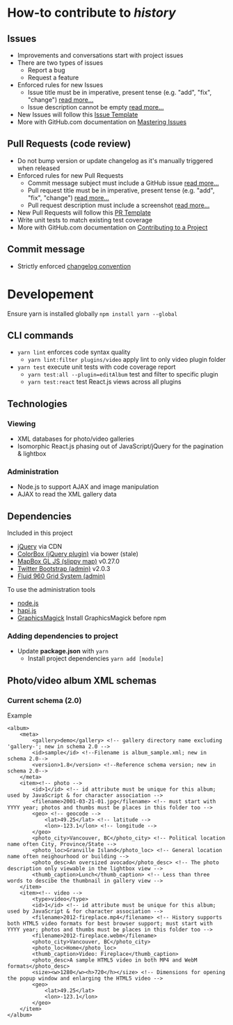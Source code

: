 # How-to contribute to *history*

## Issues
* Improvements and conversations start with project issues
* There are two types of issues
  * Report a bug
  * Request a feature
* Enforced rules for new Issues
	* Issue title must be in imperative, present tense (e.g. "add", "fix", "change") [read more...](https://gitmagic.io/rules/#/issue/subject-must-be-in-tense)
	* Issue description cannot be empty [read more...](https://gitmagic.io/rules/#/issue/body-cannot-be-empty)
* New Issues will follow this [Issue Template](.github/ISSUE_TEMPLATE.md)
* More with GitHub.com documentation on [Mastering Issues](https://guides.github.com/features/issues/)

## Pull Requests (code review)
* Do not bump version or update changelog as it's manually triggered when released
* Enforced rules for new Pull Requests
	* Commit message subject must include a GitHub issue [read more...](https://gitmagic.io/rules/#/commit/subject-must-include-github-issue)
	* Pull request title must be in imperative, present tense (e.g. "add", "fix", "change") [read more...](https://gitmagic.io/rules/#/pull-request/subject-must-be-in-tense) 
	* Pull request description must include a screenshot [read more...](https://gitmagic.io/rules/#/pull-request/body-must-include-screenshot)
* New Pull Requests will follow this [PR Template](.github/PULL_REQUEST_TEMPLATE.md)
* Write unit tests to match existing test coverage
* More with GitHub.com documentation on [Contributing to a Project](https://guides.github.com/activities/contributing-to-open-source/#contributing)

## Commit message
* Strictly enforced [changelog convention](https://github.com/bcoe/conventional-changelog-standard/blob/master/convention.md)

# Developement
Ensure yarn is installed globally `npm install yarn --global`

## CLI commands
* `yarn lint` enforces code syntax quality
	* `yarn lint:filter plugins/video` apply lint to only video plugin folder
* `yarn test` execute unit tests with code coverage report
	* `yarn test:all --plugin=editAlbum` test and filter to specific plugin
	* `yarn test:react` test React.js views across all plugins

## Technologies

### Viewing
* XML databases for photo/video galleries
* Isomorphic React.js phasing out of JavaScript/jQuery for the pagination & lightbox

### Administration
* Node.js to support AJAX and image manipulation
* AJAX to read the XML gallery data


## Dependencies
Included in this project
* [jQuery](http://jquery.com/) via CDN
* [ColorBox (jQuery plugin)](http://www.jacklmoore.com/colorbox) via bower (stale)
* [MapBox GL JS (slippy map)](https://www.mapbox.com/mapbox-gl-js/api/) v0.27.0
* [Twitter Bootstrap (admin)](http://twitter.github.com/bootstrap/) v2.0.3
* [Fluid 960 Grid System (admin)](http://www.designinfluences.com/fluid960gs/)

To use the administration tools
* [node.js](http://nodejs.org/)
* [hapi.js](http://hapijs.org/)
* [GraphicsMagick](https://www.npmjs.com/package/gm) Install GraphicsMagick before npm

### Adding dependencies to project
* Update **package.json** with `yarn`
	* Install project dependencies `yarn add [module]`

## Photo/video album XML schemas
### Current schema (2.0)

Example

	<album>
		<meta>
			<gallery>demo</gallery> <!-- gallery directory name excluding 'gallery-'; new in schema 2.0 -->
			<id>sample</id> <!--Filename is album_sample.xml; new in schema 2.0-->
			<version>1.8</version> <!--Reference schema version; new in schema 2.0-->
		</meta>
		<item><!-- photo -->
			<id>1</id> <!-- id attribute must be unique for this album; used by JavaScript & for character association -->
			<filename>2001-03-21-01.jpg</filename> <!-- must start with YYYY year; photos and thumbs must be places in this folder too -->
			<geo> <!-- geocode -->
				<lat>49.25</lat> <!-- latitude -->
				<lon>-123.1</lon> <!-- longitude -->
			</geo>
			<photo_city>Vancouver, BC</photo_city> <!-- Political location name often City, Province/State -->
			<photo_loc>Granville Island</photo_loc> <!-- General location name often neighourhood or building -->
			<photo_desc>An oversized avocado</photo_desc> <!-- The photo description only viewable in the lightbox view -->
			<thumb_caption>Lunch</thumb_caption> <!-- Less than three words to descibe the thumbnail in gallery view -->
		</item>
		<item><!-- video -->
			<type>video</type>
			<id>1</id> <!-- id attribute must be unique for this album; used by JavaScript & for character association -->
			<filename>2012-fireplace.mp4</filename> <!-- History supports both HTML5 video formats for best browser support; must start with YYYY year; photos and thumbs must be places in this folder too -->
			<filename>2012-fireplace.webm</filename>
			<photo_city>Vancouver, BC</photo_city>
			<photo_loc>Home</photo_loc>
			<thumb_caption>Video: Fireplace</thumb_caption>
			<photo_desc>A sample HTML5 video in both MP4 and WebM formats</photo_desc>
			<size><w>1280</w><h>720</h></size> <!-- Dimensions for opening the popup window and enlarging the HTML5 video -->
			<geo>
				<lat>49.25</lat>
				<lon>-123.1</lon>
			</geo>
		</item>
	</album>
